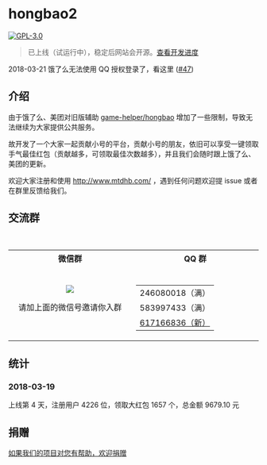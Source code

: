 # hongbao2

[![GPL-3.0](https://img.shields.io/badge/license-GPL--3.0-blue.svg)](LICENSE)

> 已上线（试运行中），稳定后网站会开源。[查看开发进度](https://github.com/game-helper/hongbao2/projects/1)

2018-03-21 饿了么无法使用 QQ 授权登录了，看这里 ([#47](https://github.com/game-helper/hongbao2/issues/47))

## 介绍

由于饿了么、美团对旧版辅助 [game-helper/hongbao](https://github.com/game-helper/hongbao) 增加了一些限制，导致无法继续为大家提供公共服务。

故开发了一个大家一起贡献小号的平台，贡献小号的朋友，依旧可以享受一键领取手气最佳红包（贡献越多，可领取最佳次数越多），并且我们会随时跟上饿了么、美团的更新。

欢迎大家注册和使用 http://www.mtdhb.com/ ，遇到任何问题欢迎提 issue 或者在群里反馈给我们。

## 交流群

<table>
  <tr></tr>
  <tr>
    <th>微信群</th>
    <th>QQ 群</th>
  </tr>
  <tr>
    <td align="center" width="250">
      <img src="https://user-images.githubusercontent.com/8413791/37555596-dfdc7a86-2a24-11e8-970a-93871e8f2836.png"><p>请加上面的微信号邀请你入群</p>
    </td>
    <td align="center" width="250">
      <table>
        <tr><td>246080018（满）</td></tr>
        <tr><td>583997433（满）</td></tr>
        <tr><td><a href="https://shang.qq.com/wpa/qunwpa?idkey=716520d506845906eb56c91c53e3213ceaddbd99f704c4afa6c1761b388311db">617166836（新）</a></td></tr>
      </table>
    </td>
  </tr>
</table>

## 统计

### 2018-03-19

上线第 4 天，注册用户 4226 位，领取大红包 1657 个，总金额 9679.10 元

## 捐赠

[如果我们的项目对您有帮助，欢迎捐赠](https://github.com/game-helper/donate)
